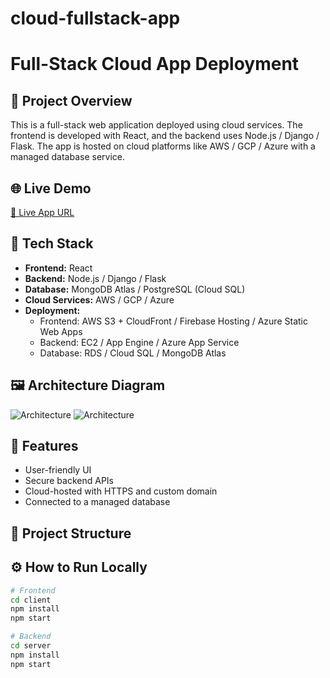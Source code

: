 # cloud-fullstack-app
# Full-Stack Cloud App Deployment

## 📌 Project Overview
This is a full-stack web application deployed using cloud services. The frontend is developed with React, and the backend uses Node.js / Django / Flask. The app is hosted on cloud platforms like AWS / GCP / Azure with a managed database service.

## 🌐 Live Demo
[🔗 Live App URL](https://your-domain.com)

## 🧱 Tech Stack
- **Frontend:** React
- **Backend:** Node.js / Django / Flask
- **Database:** MongoDB Atlas / PostgreSQL (Cloud SQL)
- **Cloud Services:** AWS / GCP / Azure
- **Deployment:** 
  - Frontend: AWS S3 + CloudFront / Firebase Hosting / Azure Static Web Apps
  - Backend: EC2 / App Engine / Azure App Service
  - Database: RDS / Cloud SQL / MongoDB Atlas

## 🖼️ Architecture Diagram
![Architecture](./architecture.png)
![Architecture](./assets/architecture.png)

## 🚀 Features
- User-friendly UI
- Secure backend APIs
- Cloud-hosted with HTTPS and custom domain
- Connected to a managed database

## 📂 Project Structure

## ⚙️ How to Run Locally

```bash
# Frontend
cd client
npm install
npm start

# Backend
cd server
npm install
npm start
